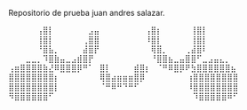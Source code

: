 Repositorio de prueba juan andres salazar.

⠀⠀⠀⠀⠀⢠⣿⡇⠀⠀⠀⠀⠀⠀⣠⣤⠀⠀⠀⠀⠀⠀⠀⠀⢠⣿⡆⠀⠀⠀⠀⠀⢸⣿⡇⠀⠀⠀⠀⠀
⠀⠀⠀⠀⠀⢸⣿⡇⠀⠀⠀⠀⠀⢀⣿⣿⠀⠀⠀⠀⠀⠀⠀⠀⠸⣿⡇⠀⠀⠀⠀⠀⢸⣿⡇⠀⠀⠀⠀⠀
⠀⠀⠀⠀⠀⠘⣿⣧⡀⠀⠀⠀⠀⣼⣿⡟⠀⠀⠀⠀⠀⠀⠀⠀⠀⢿⣿⡀⠀⠀⠀⢀⣼⣿⠇⠀⠀⠀⠀⠀
⠀⠀⠀⣀⣀⡀⠹⣿⣷⣤⣀⣠⣾⣿⡟⠀⠀⠀⠀⠀⠀⠀⠀⠀⠀⠘⣿⣿⣦⣀⣤⣿⣿⠋⣀⣠⣤⣄⡀⠀
⢠⣶⣿⣿⣿⣿⣷⣜⠿⣿⣿⣿⡿⠛⠁⠀⣿⡇⠀⠀⠀⠀⣾⣿⡆⠀⠈⠛⠿⣿⡿⠟⣳⣿⣿⣿⣿⣿⣿⣦
⣿⣿⣿⣿⣿⣿⣿⣿⡆⠀⠀⠀⠀⠀⠀⠀⢿⣿⣴⣶⣶⣶⣿⡿⠀⠀⠀⠀⠀⠀⠀  ⢰⣿⣿⣿⣿⣿⣿⣿⣿
⣿⣿⣿⣿⣿⣿⣿⣿⡇⠀⠀⠀⠀⠀⠀⠀⠈⠛⠿⠛⠙⠛⠋⠀⠀⠀⠀⠀⠀⠀⠀  ⠸⣿⣿⣿⣿⣿⣿⣿⣿
⠻⣿⣿⣿⣿⣿⣿⠋⠀⠀⠀⠀⠀⠀⠀⠀⠀⠀⠀⠀⠀⠀⠀⠀⠀⠀⠀⠀⠀⠀⠀⠀   ⠹⣿⣿⣿⣿⣿⠿⠋